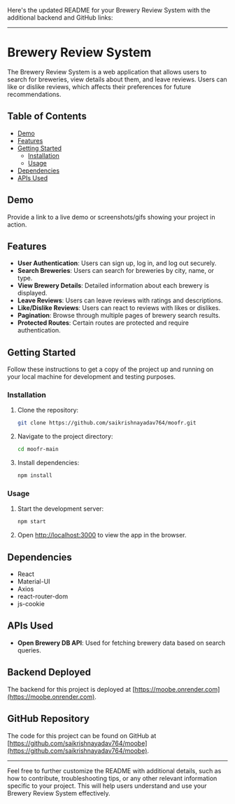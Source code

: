 Here's the updated README for your Brewery Review System with the additional backend and GitHub links:

---

# Brewery Review System

The Brewery Review System is a web application that allows users to search for breweries, view details about them, and leave reviews. Users can like or dislike reviews, which affects their preferences for future recommendations.

## Table of Contents

- [Demo](#demo)
- [Features](#features)
- [Getting Started](#getting-started)
  - [Installation](#installation)
  - [Usage](#usage)
- [Dependencies](#dependencies)
- [APIs Used](#apis-used)

## Demo

Provide a link to a live demo or screenshots/gifs showing your project in action.

## Features

- **User Authentication**: Users can sign up, log in, and log out securely.
- **Search Breweries**: Users can search for breweries by city, name, or type.
- **View Brewery Details**: Detailed information about each brewery is displayed.
- **Leave Reviews**: Users can leave reviews with ratings and descriptions.
- **Like/Dislike Reviews**: Users can react to reviews with likes or dislikes.
- **Pagination**: Browse through multiple pages of brewery search results.
- **Protected Routes**: Certain routes are protected and require authentication.

## Getting Started

Follow these instructions to get a copy of the project up and running on your local machine for development and testing purposes.

### Installation

1. Clone the repository:

   ```bash
   git clone https://github.com/saikrishnayadav764/moofr.git
   ```

2. Navigate to the project directory:

   ```bash
   cd moofr-main
   ```

3. Install dependencies:

   ```bash
   npm install
   ```

### Usage

1. Start the development server:

   ```bash
   npm start
   ```

2. Open [http://localhost:3000](http://localhost:3000) to view the app in the browser.

## Dependencies

- React
- Material-UI
- Axios
- react-router-dom
- js-cookie

## APIs Used

- **Open Brewery DB API**: Used for fetching brewery data based on search queries.

## Backend Deployed

The backend for this project is deployed at [https://moobe.onrender.com](https://moobe.onrender.com).

## GitHub Repository

The code for this project can be found on GitHub at [https://github.com/saikrishnayadav764/moobe](https://github.com/saikrishnayadav764/moobe).

---

Feel free to further customize the README with additional details, such as how to contribute, troubleshooting tips, or any other relevant information specific to your project. This will help users understand and use your Brewery Review System effectively.
